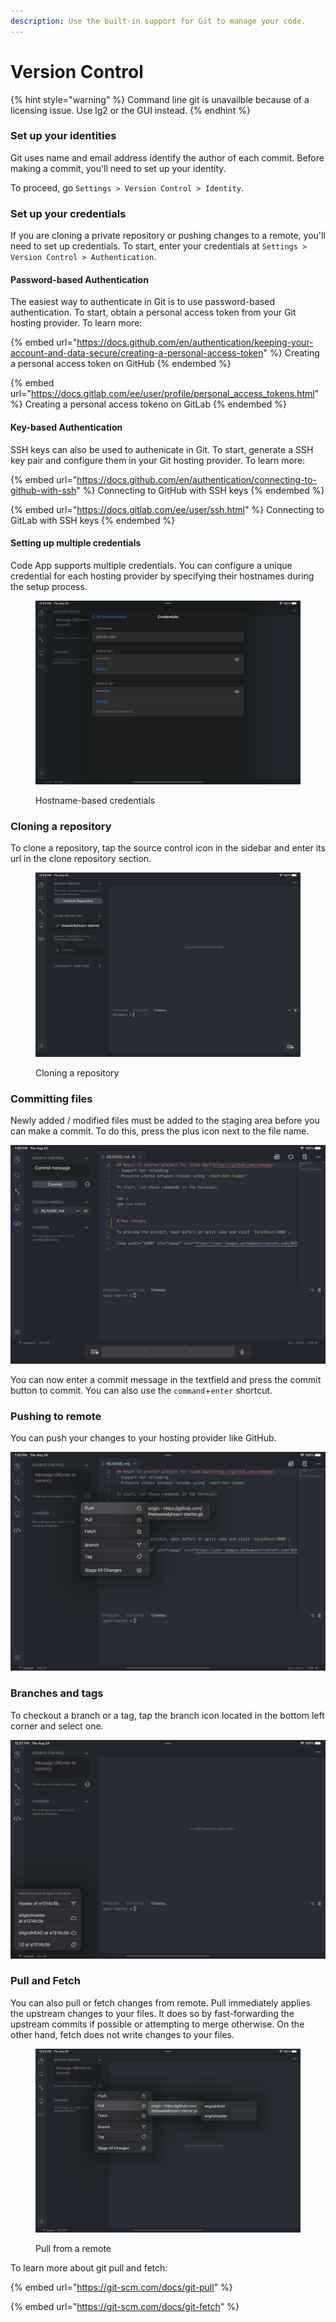```yaml
---
description: Use the built-in support for Git to manage your code.
---
```


# Version Control

{% hint style="warning" %}
Command line git is unavailble because of a licensing issue. Use lg2 or the GUI instead.
{% endhint %}

### Set up your identities

Git uses name and email address identify the author of each commit. Before making a commit, you'll need to set up your identity.

To proceed, go `Settings > Version Control > Identity`.&#x20;

### Set up your credentials

If you are cloning a private repository or pushing changes to a remote, you'll need to set up credentials. To start, enter your credentials at `Settings > Version Control > Authentication`.

#### Password-based Authentication

The easiest way to authenticate in Git is to use password-based authentication. To start, obtain a personal access token from your Git hosting provider. To learn more:

{% embed url="https://docs.github.com/en/authentication/keeping-your-account-and-data-secure/creating-a-personal-access-token" %}
Creating a personal access token on GitHub
{% endembed %}

{% embed url="https://docs.gitlab.com/ee/user/profile/personal_access_tokens.html" %}
Creating a personal access tokeno on GitLab
{% endembed %}

#### Key-based Authentication

SSH keys can also be used to authenicate in Git. To start, generate a SSH key pair and configure them in your Git hosting provider. To learn more:

{% embed url="https://docs.github.com/en/authentication/connecting-to-github-with-ssh" %}
Connecting to GitHub with SSH keys
{% endembed %}

{% embed url="https://docs.gitlab.com/ee/user/ssh.html" %}
Connecting to GitLab with SSH keys
{% endembed %}

#### Setting up multiple credentials

Code App supports multiple credentials. You can configure a unique credential for each hosting provider by specifying their hostnames during the setup process.

<figure><img src="../.gitbook/assets/Simulator Screenshot - iPad (10th generation) - 2023-08-24 at 12.54.27.png" alt=""><figcaption><p>Hostname-based credentials</p></figcaption></figure>

### Cloning a repository

To clone a repository, tap the source control icon in the sidebar and enter its url in the clone repository section.

<figure><img src="../.gitbook/assets/Simulator Screenshot - iPad (10th generation) - 2023-08-24 at 12.56.17.png" alt=""><figcaption><p>Cloning a repository</p></figcaption></figure>

### Committing files

Newly added / modified files must be added to the staging area before you can make a commit. To do this, press the plus icon next to the file name.

![Adding a file to staging area](<../.gitbook/assets/Simulator Screenshot - iPad (10th generation) - 2023-08-24 at 13.00.09.png>)

You can now enter a commit message in the textfield and press the commit button to commit. You can also use the `command`+`enter` shortcut.

### Pushing to remote

You can push your changes to your hosting provider like GitHub.

![Pushing changes to remote](<../.gitbook/assets/Simulator Screenshot - iPad (10th generation) - 2023-08-24 at 13.00.47.png>)

### Branches and tags

To checkout a branch or a tag, tap the branch icon located in the bottom left corner and select one.

![Checkout to a branch](<../.gitbook/assets/Simulator Screenshot - iPad (10th generation) - 2023-08-24 at 12.57.21.png>)

### Pull and Fetch

You can also pull or fetch changes from remote. Pull immediately applies the upstream changes to your files. It does so by fast-forwarding the upstream commits if possible or attempting to merge otherwise. On the other hand, fetch does not write changes to your files.

<figure><img src="../.gitbook/assets/Simulator Screenshot - iPad (10th generation) - 2023-08-24 at 12.53.29.png" alt=""><figcaption><p>Pull from a remote</p></figcaption></figure>

To learn more about git pull and fetch:

{% embed url="https://git-scm.com/docs/git-pull" %}

{% embed url="https://git-scm.com/docs/git-fetch" %}

